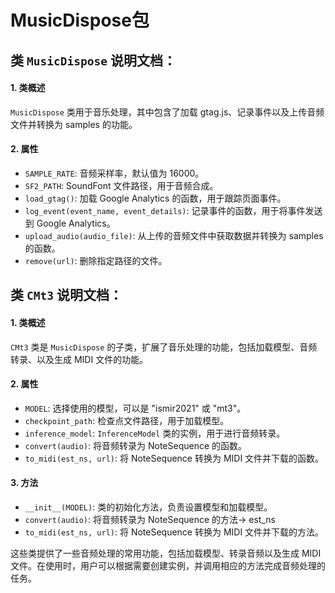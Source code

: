 







# MusicDispose包

## 类 `MusicDispose` 说明文档：

#### 1. 类概述

`MusicDispose` 类用于音乐处理，其中包含了加载 gtag.js、记录事件以及上传音频文件并转换为 samples 的功能。

#### 2. 属性

- `SAMPLE_RATE`: 音频采样率，默认值为 16000。
- `SF2_PATH`: SoundFont 文件路径，用于音频合成。
- `load_gtag()`: 加载 Google Analytics 的函数，用于跟踪页面事件。
- `log_event(event_name, event_details)`: 记录事件的函数，用于将事件发送到 Google Analytics。
- `upload_audio(audio_file)`: 从上传的音频文件中获取数据并转换为 samples 的函数。
- `remove(url)`: 删除指定路径的文件。



## 类 `CMt3` 说明文档：

#### 1. 类概述

`CMt3` 类是 `MusicDispose` 的子类，扩展了音乐处理的功能，包括加载模型、音频转录、以及生成 MIDI 文件的功能。

#### 2. 属性

- `MODEL`: 选择使用的模型，可以是 "ismir2021" 或 "mt3"。
- `checkpoint_path`: 检查点文件路径，用于加载模型。
- `inference_model`: `InferenceModel` 类的实例，用于进行音频转录。
- `convert(audio)`: 将音频转录为 NoteSequence 的函数。
- `to_midi(est_ns, url)`: 将 NoteSequence 转换为 MIDI 文件并下载的函数。

#### 3. 方法

- `__init__(MODEL)`: 类的初始化方法，负责设置模型和加载模型。
- `convert(audio)`: 将音频转录为 NoteSequence 的方法→ est_ns
- `to_midi(est_ns, url)`: 将 NoteSequence 转换为 MIDI 文件并下载的方法。

这些类提供了一些音频处理的常用功能，包括加载模型、转录音频以及生成 MIDI 文件。在使用时，用户可以根据需要创建实例，并调用相应的方法完成音频处理的任务。